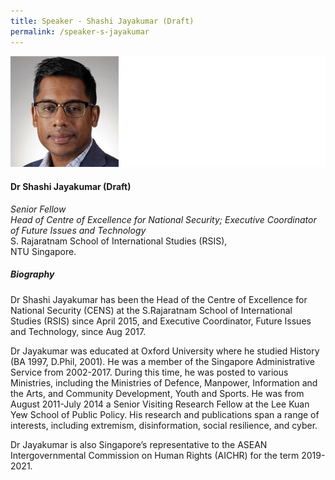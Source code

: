 ```yaml
---
title: Speaker - Shashi Jayakumar (Draft)
permalink: /speaker-s-jayakumar
---
```

![Shashi Jayakumar](/images/speakers/Shashi-Jayakumar.jpg)

#### **Dr Shashi Jayakumar (Draft)**

*Senior Fellow  
Head of Centre of Excellence for National Security; Executive Coordinator of Future Issues and Technology*  
S. Rajaratnam School of International Studies (RSIS),  
NTU Singapore.

##### **Biography**

Dr Shashi Jayakumar has been the Head of the Centre of Excellence for National Security (CENS) at the S.Rajaratnam School of International Studies (RSIS) since  April 2015, and Executive Coordinator, Future Issues and Technology, since Aug 2017. 

Dr Jayakumar was educated at Oxford University where he studied History (BA 1997, D.Phil, 2001). He was a member of the Singapore Administrative Service from 2002-2017. During this time, he was posted to various Ministries, including the Ministries of Defence, Manpower, Information and the Arts, and Community Development, Youth and Sports. He was from August 2011-July 2014 a Senior Visiting Research Fellow at the Lee Kuan Yew School of Public Policy. His research and publications span a range of interests, including extremism, disinformation, social resilience, and cyber. 

Dr Jayakumar is also Singapore’s representative to the ASEAN Intergovernmental Commission on Human Rights (AICHR) for the term 2019- 2021.